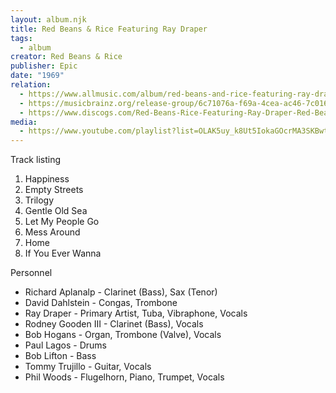 ```yaml
---
layout: album.njk
title: Red Beans & Rice Featuring Ray Draper
tags:
  - album
creator: Red Beans & Rice
publisher: Epic
date: "1969"
relation:
  - https://www.allmusic.com/album/red-beans-and-rice-featuring-ray-draper-mw0000930381/
  - https://musicbrainz.org/release-group/6c71076a-f69a-4cea-ac46-7c016711db6a
  - https://www.discogs.com/Red-Beans-Rice-Featuring-Ray-Draper-Red-Beans-Rice-Featuring-Spare-Ribs/master/1352989
media:
  - https://www.youtube.com/playlist?list=OLAK5uy_k8Ut5IokaGOcrMA3SKBwtZd9aBZPPMz8U
---
```

Track listing

1. Happiness
2. Empty Streets
3. Trilogy
4. Gentle Old Sea
5. Let My People Go
6. Mess Around
7. Home
8. If You Ever Wanna

Personnel

- Richard Aplanalp - Clarinet (Bass), Sax (Tenor)
- David Dahlstein - Congas, Trombone
- Ray Draper - Primary Artist, Tuba, Vibraphone, Vocals
- Rodney Gooden III - Clarinet (Bass), Vocals
- Bob Hogans - Organ, Trombone (Valve), Vocals
- Paul Lagos - Drums
- Bob Lifton - Bass
- Tommy Trujillo - Guitar, Vocals
- Phil Woods - Flugelhorn, Piano, Trumpet, Vocals
